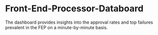 # Front-End-Processor-Databoard
The dashboard provides insights into the approval rates and top failures prevalent in the FEP on a minute-by-minute basis.

